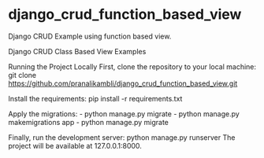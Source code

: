 # django_crud_function_based_view
Django CRUD Example using function based view.

Django CRUD Class Based View Examples

Running the Project Locally First, clone the repository to your local machine: git clone https://github.com/pranalikambli/django_crud_function_based_view.git

Install the requirements: pip install -r requirements.txt

Apply the migrations: - python manage.py migrate 
                      - python manage.py makemigrations app
                      - python manage.py migrate

Finally, run the development server: python manage.py runserver 
The project will be available at 127.0.0.1:8000.

